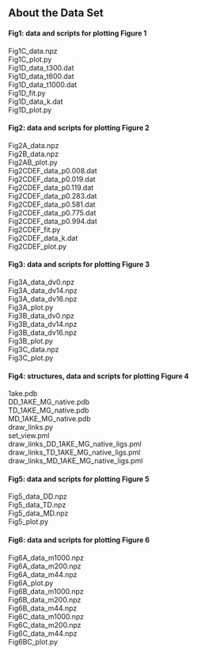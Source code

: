 ## About the Data Set

#### Fig1: data and scripts for plotting Figure 1

Fig1C_data.npz  
Fig1C_plot.py  
Fig1D_data_t300.dat  
Fig1D_data_t600.dat  
Fig1D_data_t1000.dat  
Fig1D_fit.py  
Fig1D_data_k.dat  
Fig1D_plot.py

#### Fig2: data and scripts for plotting Figure 2

Fig2A_data.npz  
Fig2B_data.npz  
Fig2AB_plot.py  
Fig2CDEF_data_p0.008.dat  
Fig2CDEF_data_p0.019.dat  
Fig2CDEF_data_p0.119.dat  
Fig2CDEF_data_p0.283.dat  
Fig2CDEF_data_p0.581.dat  
Fig2CDEF_data_p0.775.dat  
Fig2CDEF_data_p0.994.dat  
Fig2CDEF_fit.py  
Fig2CDEF_data_k.dat  
Fig2CDEF_plot.py 

#### Fig3: data and scripts for plotting Figure 3

Fig3A_data_dv0.npz  
Fig3A_data_dv14.npz  
Fig3A_data_dv16.npz  
Fig3A_plot.py  
Fig3B_data_dv0.npz  
Fig3B_data_dv14.npz  
Fig3B_data_dv16.npz  
Fig3B_plot.py  
Fig3C_data.npz  
Fig3C_plot.py

#### Fig4: structures, data and scripts for plotting Figure 4

1ake.pdb  
DD_1AKE_MG_native.pdb  
TD_1AKE_MG_native.pdb  
MD_1AKE_MG_native.pdb  
draw_links.py  
set_view.pml  
draw_links_DD_1AKE_MG_native_ligs.pml  
draw_links_TD_1AKE_MG_native_ligs.pml  
draw_links_MD_1AKE_MG_native_ligs.pml

#### Fig5: data and scripts for plotting Figure 5

Fig5_data_DD.npz  
Fig5_data_TD.npz  
Fig5_data_MD.npz  
Fig5_plot.py

#### Fig6: data and scripts for plotting Figure 6

Fig6A_data_m1000.npz  
Fig6A_data_m200.npz  
Fig6A_data_m44.npz  
Fig6A_plot.py  
Fig6B_data_m1000.npz   
Fig6B_data_m200.npz  
Fig6B_data_m44.npz  
Fig6C_data_m1000.npz  
Fig6C_data_m200.npz  
Fig6C_data_m44.npz  
Fig6BC_plot.py
